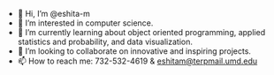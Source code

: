 - 👋 Hi, I’m @eshita-m
- 👀 I’m interested in computer science.
- 🌱 I’m currently learning about object oriented programming, applied statistics and probability, and data visualization.
- 💞️ I’m looking to collaborate on innovative and inspiring projects.
- 📫 How to reach me: 
       732-532-4619 & eshitam@terpmail.umd.edu

<!---
eshita-m/eshita-m is a ✨ special ✨ repository because its `README.md` (this file) appears on your GitHub profile.
You can click the Preview link to take a look at your changes.
--->
